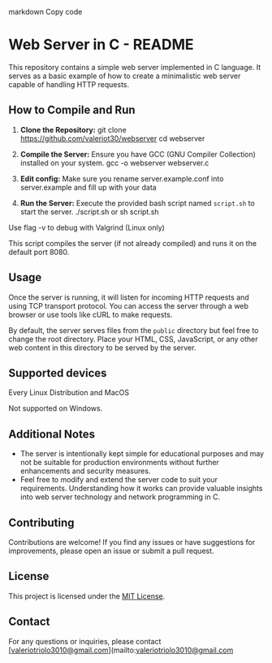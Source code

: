 markdown
Copy code
# Web Server in C - README

This repository contains a simple web server implemented in C language. It serves as a basic example of how to create a minimalistic web server capable of handling HTTP requests.

## How to Compile and Run

1. **Clone the Repository:**
git clone https://github.com/valeriot30/webserver
cd webserver

2. **Compile the Server:**
Ensure you have GCC (GNU Compiler Collection) installed on your system.
gcc -o webserver webserver.c

3. **Edit config:**
Make sure you rename server.example.conf into server.example and fill up with your data

4. **Run the Server:**
Execute the provided bash script named `script.sh` to start the server.
./script.sh or sh script.sh

Use flag -v to debug with Valgrind (Linux only)


This script compiles the server (if not already compiled) and runs it on the default port 8080.

## Usage

Once the server is running, it will listen for incoming HTTP requests and using TCP transport protocol. You can access the server through a web browser or use tools like cURL to make requests.

By default, the server serves files from the `public` directory but feel free to change the root directory. Place your HTML, CSS, JavaScript, or any other web content in this directory to be served by the server.

## Supported devices

Every Linux Distribution and MacOS

Not supported on Windows.

## Additional Notes

- The server is intentionally kept simple for educational purposes and may not be suitable for production environments without further enhancements and security measures.
- Feel free to modify and extend the server code to suit your requirements. Understanding how it works can provide valuable insights into web server technology and network programming in C.

## Contributing

Contributions are welcome! If you find any issues or have suggestions for improvements, please open an issue or submit a pull request.

## License

This project is licensed under the [MIT License](LICENSE).

## Contact

For any questions or inquiries, please contact [valeriotriolo3010@gmail.com](mailto:valeriotriolo3010@gmail.com